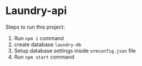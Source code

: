 # Laundry-api

Steps to run this project:

1. Run `npm i` command
1. create database `laundry-db`
2. Setup database settings inside `ormconfig.json` file
3. Run `npm start` command
